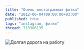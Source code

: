 ```yaml
---
title: "Очень инстаграмная фотка"
date: "2012-06-04T09:00:00+03:00"
published: true
tags: "instagram, фотки"
thread: 713306135
---
```


![Долгая дорога на работу](/images/photos/instagram/way-to-office.jpg "Долгая дорога на работу")